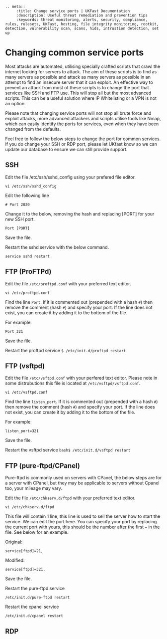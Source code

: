 ```eval_rst
.. meta::
     :title: Change service ports | UKFast Documentation
     :description: Useful threat remediation and prevention tips
     :keywords: threat monitoring, alerts, security, compliance, rules, rulesets, UKFast, hosting, file integrity monitoring, rootkit, detection, vulnerability scan, scans, hids, intrustion detection, set up
```

# Changing common service ports

Most attacks are automated, utilising specially crafted scripts that crawl the internet looking for servers to attack. The aim of these scripts is to find as many servers as possible and attack as many servers as possible in an attempt to find an insecure server that it can exploit. An effective way to prevent an attack from most of these scripts is to change the port that services like SSH and FTP use. This will stop all but the most advanced scripts. This can be a useful solution where IP Whitelisting or a VPN is not an option.

Please note that changing service ports will not stop all brute force and exploit attacks, more advanced attackers and scripts utilise tools like Nmap, which can easily identify the ports for services, even when they have been changed from the defaults.

Feel free to follow the below steps to change the port for common services. If you do change your SSH or RDP port, please let UKfast know so we can update our database to ensure we can still provide support.

## SSH

Edit the file /etc/ssh/sshd_config using your prefered file editor.

`vi /etc/ssh/sshd_config`

Edit the following line

`# Port 2020`

Change it to the below, removing the hash and replacing [PORT] for your new SSH port.

`Port [PORT]`

Save the file.

Restart the sshd service with the below command.

`service sshd restart`

## FTP (ProFTPd)

Edit the file `/etc/proftpd.conf` with your preferred text editor.

`vi /etc/proftpd.conf`

Find the line `Port`. If it is commented out (prepended with a hash `#`) then remove the comment (hash `#`) and specify your port. If the line does not exist, you can create it by adding it to the bottom of the file.

For example:

`Port 321`

Save the file.

Restart the proftpd service
`$ /etc/init.d/proftpd restart`

## FTP (vsftpd)

Edit the file `/etc/vsftpd.conf` with your perfered text editor. Please note in some distrubutions this file is located at `/etc/vsftpd/vsftpd.conf`.

`vi /etc/vsftpd.conf`

Find the line `listen_port`. If it is commented out (prepended with a hash `#`) then remove the comment (hash `#`) and specify your port. If the line does not exist, you can create it by adding it to the bottom of the file.

For example:

`listen_port=321`

Save the file.

Restart the vsftpd service
`bash$ /etc/init.d/vsftpd restart`

## FTP (pure-ftpd/CPanel)

Pure-ftpd is commonly used on servers with CPanel, the below steps are for a server with CPanel, but they may be applicable to servers without Cpanel too, your mileage may vary.

Edit the file `/etc/chkserv.d/ftpd` with your preferred text editor.

`vi /etc/chkserv.d/ftpd`

This file will contain 1 line, this line is used to sell the server how to start the service. We can edit the port here. You can specify your port by replacing the current port with yours, this should be the number after the first `=` in the file. See below for an example.

Original:

`service[ftpd]=21,`

Modified:

`service[ftpd]=321,`

Save the file.

Restart the pure-ftpd service

`/etc/init.d/pure-ftpd restart`

Restart the cpanel service

`/etc/init.d/cpanel restart`


## RDP


